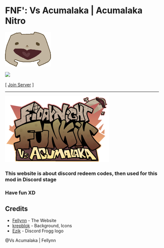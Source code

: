 # FNF': Vs Acumalaka | Acumalaka Nitro

<img src="src/images/discord_frogg.png" width="150">

![](https://dcbadge.vercel.app/api/server/MZQb5eVbuj?style=flat-square)

[ [Join Server](https://discord.gg/MZQb5eVbuj) ]

---

<img src="src/images/fnf_bump.png" width="340">

### This website is about discord redeem codes, then used for this mod in Discord stage

### Have fun XD

## Credits
- [Fellynn](https://www.youtube.com/@FellynnMusic_) - The Website
- [krepblok](https://www.youtube.com/@krepblok) - Background, Icons
- [Ezik](https://www.youtube.com/@ezik5004) - Discord Frogg logo

@Vs Acumalaka | Fellynn
